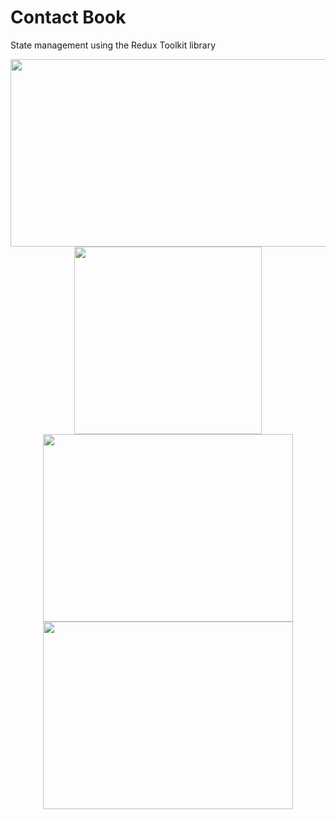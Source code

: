 # Contact Book

State management using the Redux Toolkit library

<div display="flex">
  <div align="center">
  <img src="https://i.gyazo.com/8ba0cc541ef50eddd6037943c2aab0ea.jpg" width="600" height="300"/>
  <img src="https://i.gyazo.com/ad746637fabf107fed2fbbfdcd8d02ea.png" width="300" height="300"/>
</div>

  <div display="flex">
  <div align="center">
  <img src="https://i.gyazo.com/aaba9385c0de89c7cbd19b652f73cf41.png" width="400" height="300"/>
  <img src="https://i.gyazo.com/8bd179d935de6b8bd77c3cc40d61ca28.png" width="400" height="300"/>
  </div>

